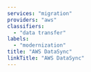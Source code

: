 ```yaml
---
services: "migration"
providers: "aws"
classifiers:
  - "data transfer"
labels:
  - "modernization"
title: "AWS DataSync"
linkTitle: "AWS DataSync"
---
```

